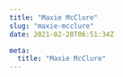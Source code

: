 ```yaml
---
title: "Maxie McClure"
slug: "maxie-mcclure"
date: 2021-02-20T06:51:34Z

meta:
  title: "Maxie McClure"
---
```


